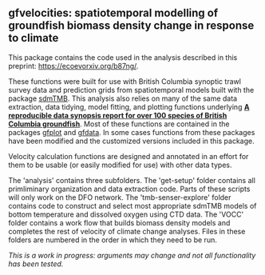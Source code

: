 ## gfvelocities: spatiotemporal modelling of groundfish biomass density change in response to climate

This package contains the code used in the analysis described in this preprint: https://ecoevorxiv.org/b87ng/.

These functions were built for use with British Columbia synoptic trawl survey data and prediction grids from spatiotemporal models built with the package [sdmTMB](https://pbs-assess.github.io/sdmTMB/index.html).
This analysis also relies on many of the same data extraction, data tidying, model fitting, and plotting functions underlying **[A reproducible data synopsis report for over 100 species of British Columbia groundfish](http://www.dfo-mpo.gc.ca/csas-sccs/Publications/ResDocs-DocRech/2019/2019_041-eng.html)**. Most of these functions are contained in the packages [gfplot](https://github.com/pbs-assess/gfplot) and [gfdata](https://github.com/pbs-assess/gfdata). In some cases functions from these packages have been modified and the customized versions included in this package. 

Velocity calculation functions are designed and annotated in an effort for them to be usable (or easily modified for use) with other data types. 

The 'analysis' contains three subfolders. 
The 'get-setup' folder contains all primliminary organization and data extraction code. 
Parts of these scripts will only work on the DFO network.
The 'tmb-senser-explore' folder contains code to construct and select most appropriate sdmTMB models of bottom temperature and dissolved oxygen using CTD data. 
The 'VOCC' folder contains a work flow that builds biomass density models and completes the rest of velocity of climate change analyses.  Files in these folders are numbered in the order in which they need to be run. 

*This is a work in progress: arguments may change and not all functionality has been tested.*


